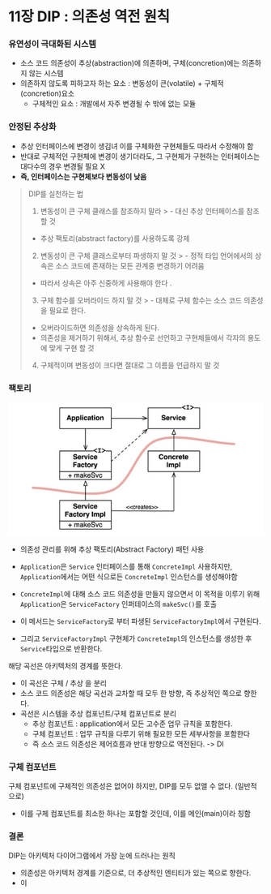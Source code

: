 
# 11장 DIP : 의존성 역전 원칙

### 유연성이 극대화된 시스템
- 소스 코드 의존성이 추상(abstraction)에 의존하며, 구체(concretion)에는 의존하지 않는 시스템
- 의존하지 않도록 피하고자 하는 요소 : 변동성이 큰(volatile) + 구체적(concretion)요소
    - 구체적인 요소 : 개발에서 자주 변경될 수 밖에 없는 모듈

### 안정된 추상화
- 추상 인터페이스에 변경이 생김녀 이를 구체화한 구현체들도 따라서 수정해야 함
- 반대로 구체적인 구현체에 변경이 생기더라도, 그 구현체가 구현하는 인터페이스는 대다수의 경우 변경될 필요 X
- **즉, 인터페이스는 구현체보다 변동성이 낮음**

> DIP를 실천하는 법
> 1. 변동성이 큰 구체 클래스를 참조하지 말라
     >   - 대신 추상 인터페이스를 참조할 것
>   - 추상 팩토리(abstract factory)를 사용하도록 강제
> 2. 변동성이 큰 구체 클래스로부터 파생하지 말 것
     >   - 정적 타입 언어에서의 상속은 소스 코드에 존재하는 모든 관계중 변경하기 어려움
>   - 따라서 상속은 아주 신중하게 사용해야 한다 .
> 3. 구체 함수를 오버라이드 하지 말 것
     >   - 대체로 구체 함수는 소스 코드 의존성을 필요로 한다.
>   - 오버라이드하면 의존성을 상속하게 된다.
>   - 의존성을 제거하기 위해서, 추상 함수로 선언하고 구현체들에서 각자의 용도에 맞게 구현 할 것
> 4. 구체적이며 변동성이 크다면 절대로 그 이름을 언급하지 말 것


### 팩토리
![img_8.png](img_8.png)
- 의존성 관리를 위해 추상 팩토리(Abstract Factory) 패턴 사용

- `Application`은 `Service` 인터페이스를 통해 `ConcreteImpl` 사용하지만, `Application`에서는 어떤 식으로든 `ConcreteImpl` 인스턴스를 생성해야함
- `ConcreteImpl`에 대해 소스 코드 의존성을 만들지 않으면서 이 목적을 이루기 위해 `Application`은 `ServiceFactory` 인퍼테이스의 `makeSvc()`를 호출
- 이 메서드는 `ServiceFactory`로 부터 파생된 `ServiceFactoryImpl`에서 구현된다.
- 그리고 `ServiceFactoryImpl` 구현체가 `ConcreteImpl`의 인스턴스를 생성한 후 `Service`타입으로 반환한다.

해당 곡선은 아키텍처의 경계를 뜻한다.
- 이 곡선은 구체 / 추상 을 분리
- 소스 코드 의존성은 해당 곡선과 교차할 때 모두 한 방향, 즉 추상적인 쪽으로 향한다.
- 곡선은 시스템을 추상 컴포넌트/구체 컴포넌트로 분리
    - 추상 컴포넌트 : application에서 모든 고수준 업무 규칙을 포함한다.
    - 구체 컴포넌트 : 업무 규칙을 다루기 위해 필요한 모든 세부사항을 포함한다
    - 즉 소스 코드 의존성은 제어흐름과 반대 방향으로 역전된다. -> DI

### 구체 컴포넌트
구체 컴포넌트에 구체적인 의존성은 없어야 하지만, DIP를 모두 없앨 수 없다. (일반적으로)
- 이를 구체 컴포넌트를 최소한 하나는 포함할 것인데, 이를 메인(main)이라 칭함


### 결론
DIP는 아키텍처 다이어그램에서 가장 눈에 드러나는 원칙
- 의존성은 아키텍처 경계를 기준으로, 더 추상적인 엔티티가 있는 쪽으로 향한다.
- 이 